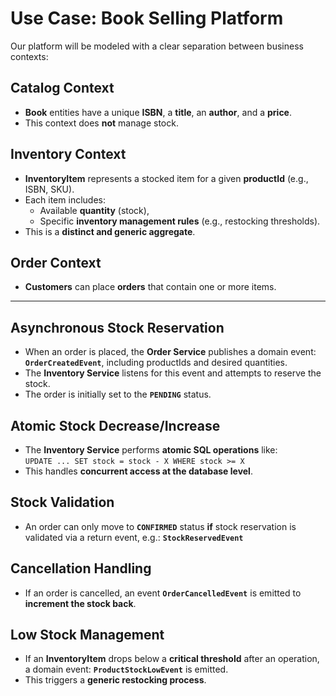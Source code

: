 # Use Case: Book Selling Platform

Our platform will be modeled with a clear separation between business contexts:

## Catalog Context

- **Book** entities have a unique **ISBN**, a **title**, an **author**, and a **price**.
- This context does **not** manage stock.

## Inventory Context

- **InventoryItem** represents a stocked item for a given **productId** (e.g., ISBN, SKU).
- Each item includes:
    - Available **quantity** (stock),
    - Specific **inventory management rules** (e.g., restocking thresholds).
- This is a **distinct and generic aggregate**.

## Order Context

- **Customers** can place **orders** that contain one or more items.

---

## Asynchronous Stock Reservation

- When an order is placed, the **Order Service** publishes a domain event:  
  **`OrderCreatedEvent`**, including productIds and desired quantities.
- The **Inventory Service** listens for this event and attempts to reserve the stock.
- The order is initially set to the **`PENDING`** status.

## Atomic Stock Decrease/Increase

- The **Inventory Service** performs **atomic SQL operations** like:  
  `UPDATE ... SET stock = stock - X WHERE stock >= X`
- This handles **concurrent access at the database level**.

## Stock Validation

- An order can only move to **`CONFIRMED`** status **if** stock reservation is validated via a return event, e.g.:
  **`StockReservedEvent`**

## Cancellation Handling

- If an order is cancelled, an event **`OrderCancelledEvent`** is emitted to **increment the stock back**.

## Low Stock Management

- If an **InventoryItem** drops below a **critical threshold** after an operation, a domain event:
  **`ProductStockLowEvent`** is emitted.
- This triggers a **generic restocking process**.